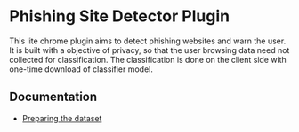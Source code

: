 # Phishing Site Detector Plugin
This lite chrome plugin aims to detect phishing websites and warn the user. It is built with a objective of privacy, so that the user browsing data need not collected for classification. The classification is done on the client side with one-time download of classifier model.

## Documentation
* [Preparing the dataset](backend/dataset/README.md)